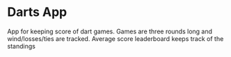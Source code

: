 # Darts App #
App for keeping score of dart games.
Games are three rounds long and wind/losses/ties are tracked.
Average score leaderboard keeps track of the standings
